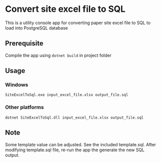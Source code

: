 # Convert site excel file to SQL

This is a utility console app for converting paper site excel file to SQL to load into PostgreSQL database

## Prerequisite

Compile the app using `dotnet build` in project folder

## Usage

### Windows

`SiteExcelToSql.exe input_excel_file.xlsx output_file.sql`

### Other platforms

`dotnet SiteExcelToSql.dll input_excel_file.xlsx output_file.sql`


## Note

Some template value can be adjusted. See the included template.sql. After modifying template.sql file, re-run the app the generate the new SQL output.